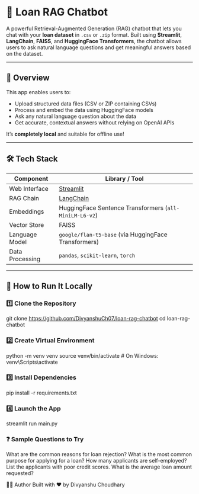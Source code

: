 # 🤖 Loan RAG Chatbot

A powerful Retrieval-Augmented Generation (RAG) chatbot that lets you chat with your **loan dataset** in `.csv` or `.zip` format. Built using **Streamlit**, **LangChain**, **FAISS**, and **HuggingFace Transformers**, the chatbot allows users to ask natural language questions and get meaningful answers based on the dataset.

---

## 🧠 Overview

This app enables users to:
- Upload structured data files (CSV or ZIP containing CSVs)
- Process and embed the data using HuggingFace models
- Ask any natural language question about the data
- Get accurate, contextual answers without relying on OpenAI APIs

It’s **completely local** and suitable for offline use!

---

## 🛠️ Tech Stack

| Component         | Library / Tool              |
|------------------|-----------------------------|
| Web Interface     | [Streamlit](https://streamlit.io)       |
| RAG Chain         | [LangChain](https://www.langchain.com) |
| Embeddings        | HuggingFace Sentence Transformers (`all-MiniLM-L6-v2`) |
| Vector Store      | FAISS                       |
| Language Model    | `google/flan-t5-base` (via HuggingFace Transformers) |
| Data Processing   | `pandas`, `scikit-learn`, `torch`        |

---

## 🚀 How to Run It Locally

### 1️⃣ Clone the Repository
git clone https://github.com/DivyanshuCh07/loan-rag-chatbot
cd loan-rag-chatbot

### 2️⃣ Create Virtual Environment
python -m venv venv
source venv/bin/activate        # On Windows: venv\Scripts\activate

### 3️⃣ Install Dependencies
pip install -r requirements.txt

### 4️⃣ Launch the App
streamlit run main.py

### ❓ Sample Questions to Try
What are the common reasons for loan rejection?
What is the most common purpose for applying for a loan?
How many applicants are self-employed?
List the applicants with poor credit scores.
What is the average loan amount requested?


👨‍💻 Author
Built with ❤️ by Divyanshu Choudhary
